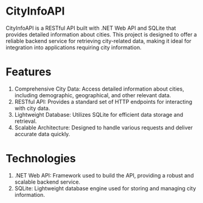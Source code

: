 # CityInfoAPI
CityInfoAPI is a RESTful API built with .NET Web API and SQLite that provides detailed information about cities. This project is designed to offer a reliable backend service for retrieving city-related data, making it ideal for integration into applications requiring city information.

# Features
1) Comprehensive City Data: Access detailed information about cities, including demographic, geographical, and other relevant data.
2) RESTful API: Provides a standard set of HTTP endpoints for interacting with city data.
3) Lightweight Database: Utilizes SQLite for efficient data storage and retrieval.
4) Scalable Architecture: Designed to handle various requests and deliver accurate data quickly.
   
# Technologies
1) .NET Web API: Framework used to build the API, providing a robust and scalable backend service.
2) SQLite: Lightweight database engine used for storing and managing city information.
